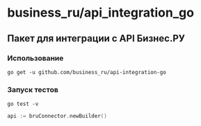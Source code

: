# business_ru/api_integration_go #

## Пакет для интеграции c API Бизнес.РУ ##

### Использование ###

```console
go get -u github.com/business_ru/api-integration-go
```

### Запуск тестов ###
```console
go test -v
```

```go
api := bruConnector.newBuilder()
```